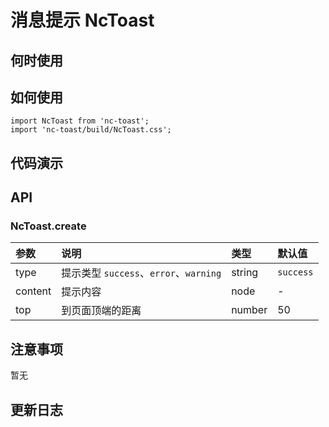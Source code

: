 # 消息提示 NcToast


 ## 何时使用


 ## 如何使用

```
import NcToast from 'nc-toast';
import 'nc-toast/build/NcToast.css';

```

 ## 代码演示

## API

### NcToast.create

|参数|说明|类型|默认值|
|:---|:-----|:----|:------|
|type|提示类型 `success`、`error`、`warning`|string|`success`|
|content|提示内容|node|-|
|top|到页面顶端的距离|number|50|








 ## 注意事项

 暂无

 ## 更新日志